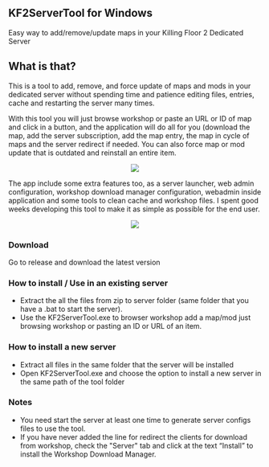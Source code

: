 ## KF2ServerTool for Windows
Easy way to add/remove/update maps in your Killing Floor 2 Dedicated Server

## What is that?
This is a tool to add, remove, and force update of maps and mods in your dedicated server without spending time and patience editing files, entries, cache and restarting the server many times.

With this tool you will just browse workshop or paste an URL or ID of map and click in a button, and the application will do all for you (download the map, add the server subscription, add the map entry, the map in cycle of maps and the server redirect if needed. You can also force map or mod update that is outdated and reinstall an entire item.

<p align="center"><img src="https://github.com/darkdks/KF2ServerTool/raw/master/imgs/img1.jpg" /></p>

The app include some extra features too, as a server launcher, web admin configuration, workshop download manager configuration, webadmin inside application and some tools to clean cache and workshop files. I spent good weeks developing this tool to make it as simple as possible for the end user.
<p align="center"><img src="https://github.com/darkdks/KF2ServerTool/raw/master/imgs/img2.jpg" /></p>

### Download
Go to release and download the latest version

### How to install / Use in an existing server

- Extract the all the files from zip to server folder (same folder that you have a .bat to start the server).
- Use the KF2ServerTool.exe to browser workshop add a map/mod just browsing workshop or pasting an ID or URL of an item.


### How to install a new server

- Extract all files in the same folder that the server will be installed
- Open KF2ServerTool.exe and choose the option to install a new server in the same path of the tool folder

### Notes

- You need start the server at least one time to generate server configs files to use the tool.
- If you have never added the line for redirect the clients for download from workshop, check the "Server" tab and click at the text “Install” to install the Workshop Download Manager.
